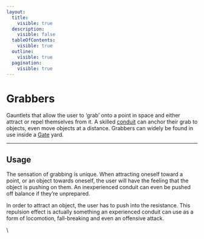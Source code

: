 ```yaml
---
layout:
  title:
    visible: true
  description:
    visible: false
  tableOfContents:
    visible: true
  outline:
    visible: true
  pagination:
    visible: true
---
```


# Grabbers

Gauntlets that allow the user to ‘grab’ onto a point in space and either attract or repel themselves from it. A skilled [conduit](links.md#conduits) can anchor their grab to objects, even move objects at a distance. Grabbers can widely be found in use inside a [Gate](../../nations/gata/borders-and-travel/gates.md) yard.

***

## Usage

The sensation of grabbing is unique. When attracting oneself toward a point, or an object towards oneself, the user will have the feeling that the object is pushing on them. An inexperienced conduit can even be pushed off balance if they’re unprepared.

In order to attract an object, the user has to push into the resistance. This repulsion effect is actually something an experienced conduit can use as a form of locomotion, fall-breaking and even an offensive attack.

\
